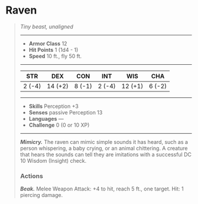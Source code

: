 # Raven
>*Tiny beast, unaligned*
>___
>- **Armor Class** 12
>- **Hit Points** 1 (1d4 - 1)
>- **Speed** 10 ft., fly 50 ft.
>___
>|STR|DEX|CON|INT|WIS|CHA|
>|:---:|:---:|:---:|:---:|:---:|:---:|
>|2 (-4)|14 (+2)|8 (-1)|2 (-4)|12 (+1)|6 (-2)|
>___
>- **Skills** Perception +3
>- **Senses** passive Perception 13
>- **Languages** —
>- **Challenge** 0 (0 or 10 XP)
>___
>***Mimicry.*** The raven can mimic simple sounds it has heard, such as a person whispering, a baby crying, or an animal chittering. A creature that hears the sounds can tell they are imitations with a successful DC 10 Wisdom (Insight) check.  
>
>### Actions
>***Beak.*** Melee Weapon Attack: +4 to hit, reach 5 ft., one target. Hit: 1 piercing damage.